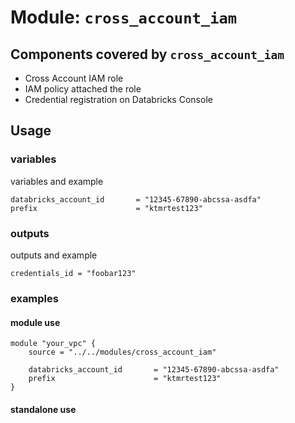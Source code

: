 # Module: `cross_account_iam`


## Components covered by `cross_account_iam`

* Cross Account IAM role
* IAM policy attached the role
* Credential registration on Databricks Console 

## Usage

### variables

variables and example

```
databricks_account_id       = "12345-67890-abcssa-asdfa"
prefix                      = "ktmrtest123"
```

### outputs

outputs and example

```
credentials_id = "foobar123"
```

### examples

#### module use

```
module "your_vpc" {
    source = "../../modules/cross_account_iam"

    databricks_account_id       = "12345-67890-abcssa-asdfa"
    prefix                      = "ktmrtest123"
}
```


#### standalone use



